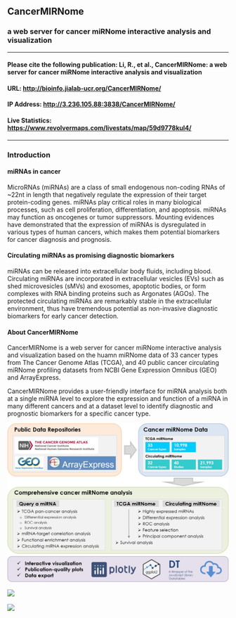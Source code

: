 ## CancerMIRNome
### a web server for cancer miRNome interactive analysis and visualization
---

#### Please cite the following publication: Li, R., et al., CancerMIRNome: a web server for cancer miRNome interactive analysis and visualization

#### URL: http://bioinfo.jialab-ucr.org/CancerMIRNome/

#### IP Address: http://3.236.105.88:3838/CancerMIRNome/

#### Live Statistics: https://www.revolvermaps.com/livestats/map/59d9778kul4/
---

### Introduction
#### miRNAs in cancer
MicroRNAs (miRNAs) are a class of small endogenous non-coding RNAs of ~22nt in length that negatively regulate the expression of their target protein-coding genes. miRNAs play critical roles in many biological processes, such as cell proliferation, differentiation, and apoptosis. miRNAs may function as oncogenes or tumor suppressors. Mounting evidences have demonstrated that the expression of miRNAs is dysregulated in various types of human cancers, which makes them potential biomarkers for cancer diagnosis and prognosis.

#### Circulating miRNAs as promising diagnostic biomarkers
miRNAs can be released into extracellular body fluids, including blood. Circulating miRNAs are incorporated in extracellular vesicles (EVs) such as shed microvesicles (sMVs) and exosomes, apoptotic bodies, or form complexes with RNA binding proteins such as Argonates (AGOs). The protected circulating miRNAs are remarkably stable in the extracellular environment, thus have tremendous potential as non-invasive diagnostic biomarkers for early cancer detection.

#### About CancerMIRNome
CancerMIRNome is a web server for cancer miRNome interactive analysis and visualization based on the huamn miRNome data of 33 cancer types from The Cancer Genome Atlas (TCGA), and 40 public cancer circulating miRNome profiling datasets from NCBI Gene Expression Omnibus (GEO) and ArrayExpress.

CancerMIRNome provides a user-friendly interface for miRNA analysis both at a single miRNA level to explore the expression and function of a miRNA in many different cancers and at a dataset level to identify diagnostic and prognostic biomarkers for a specific cancer type.

![](https://github.com/rli012/CancerMIRNome/blob/master/www/img/workflow.jpg)

![](https://github.com/rli012/CancerMIRNome/blob/master/www/img/CancerMIRNome_page.jpg)

![](https://github.com/rli012/CancerMIRNome/blob/master/www/img/both.jpg)
